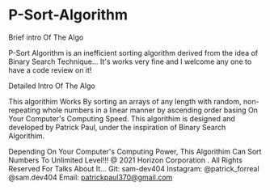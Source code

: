 # P-Sort-Algorithm
Brief intro Of The Algo

P-Sort Algorithm is an inefficient sorting algorithm derived from the idea of Binary Search Technique... It's works very fine and I welcome any one to have a code review on it! 

Detailed Intro Of The Algo

  This algorithim Works By sorting an arrays of any length with random,
  non-repeating whole numbers in a linear manner by ascending order 
  basing On Your Computer's Computing Speed.
  This algorithim is designed and developed by Patrick Paul, under the
  inspiration of Binary Search Algorithim.
  
  Depending On Your Computer's Computing Power, This Algorithim Can Sort 
  Numbers To Unlimited Level!!! 
  @ 2021 Horizon Corporation . All Rights Reserved
  For Talks About It... 
    Git: sam-dev404
    Instagram: @patrick_forreal
               @sam.dev404 
    Email: patrickpaul370@gmail.com
